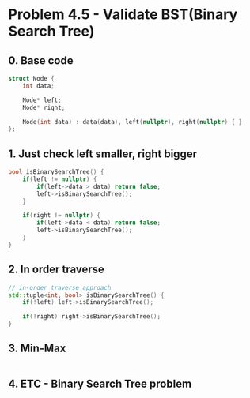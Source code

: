 # Problem 4.5 - Validate BST(Binary Search Tree)

## 0. Base code

```cpp
struct Node {
    int data;

    Node* left;
    Node* right;

    Node(int data) : data(data), left(nullptr), right(nullptr) { }
};
```

## 1. Just check left smaller, right bigger

```cpp
bool isBinarySearchTree() {
    if(left != nullptr) {
        if(left->data > data) return false;
        left->isBinarySearchTree();
    }

    if(right != nullptr) {
        if(left->data < data) return false;
        left->isBinarySearchTree();
    }
}
```

## 2. In order traverse

```cpp
// in-order traverse approach
std::tuple<int, bool> isBinarySearchTree() {
    if(!left) left->isBinarySearchTree();

    if(!right) right->isBinarySearchTree();
}
```

## 3. Min-Max

```cpp

```

## 4. ETC - Binary Search Tree problem